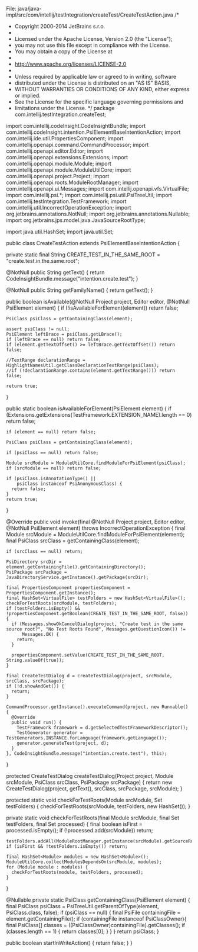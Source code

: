 

File: java/java-impl/src/com/intellij/testIntegration/createTest/CreateTestAction.java
/*
 * Copyright 2000-2014 JetBrains s.r.o.
 *
 * Licensed under the Apache License, Version 2.0 (the "License");
 * you may not use this file except in compliance with the License.
 * You may obtain a copy of the License at
 *
 * http://www.apache.org/licenses/LICENSE-2.0
 *
 * Unless required by applicable law or agreed to in writing, software
 * distributed under the License is distributed on an "AS IS" BASIS,
 * WITHOUT WARRANTIES OR CONDITIONS OF ANY KIND, either express or implied.
 * See the License for the specific language governing permissions and
 * limitations under the License.
 */
package com.intellij.testIntegration.createTest;

import com.intellij.codeInsight.CodeInsightBundle;
import com.intellij.codeInsight.intention.PsiElementBaseIntentionAction;
import com.intellij.ide.util.PropertiesComponent;
import com.intellij.openapi.command.CommandProcessor;
import com.intellij.openapi.editor.Editor;
import com.intellij.openapi.extensions.Extensions;
import com.intellij.openapi.module.Module;
import com.intellij.openapi.module.ModuleUtilCore;
import com.intellij.openapi.project.Project;
import com.intellij.openapi.roots.ModuleRootManager;
import com.intellij.openapi.ui.Messages;
import com.intellij.openapi.vfs.VirtualFile;
import com.intellij.psi.*;
import com.intellij.psi.util.PsiTreeUtil;
import com.intellij.testIntegration.TestFramework;
import com.intellij.util.IncorrectOperationException;
import org.jetbrains.annotations.NotNull;
import org.jetbrains.annotations.Nullable;
import org.jetbrains.jps.model.java.JavaSourceRootType;

import java.util.HashSet;
import java.util.Set;

public class CreateTestAction extends PsiElementBaseIntentionAction {

  private static final String CREATE_TEST_IN_THE_SAME_ROOT = "create.test.in.the.same.root";

  @NotNull
  public String getText() {
    return CodeInsightBundle.message("intention.create.test");
  }

  @NotNull
  public String getFamilyName() {
    return getText();
  }

  public boolean isAvailable(@NotNull Project project, Editor editor, @NotNull PsiElement element) {
    if (!isAvailableForElement(element)) return false;

    PsiClass psiClass = getContainingClass(element);

    assert psiClass != null;
    PsiElement leftBrace = psiClass.getLBrace();
    if (leftBrace == null) return false;
    if (element.getTextOffset() >= leftBrace.getTextOffset()) return false;

    //TextRange declarationRange = HighlightNamesUtil.getClassDeclarationTextRange(psiClass);
    //if (!declarationRange.contains(element.getTextRange())) return false;

    return true;
  }

  public static boolean isAvailableForElement(PsiElement element) {
    if (Extensions.getExtensions(TestFramework.EXTENSION_NAME).length == 0) return false;

    if (element == null) return false;

    PsiClass psiClass = getContainingClass(element);

    if (psiClass == null) return false;

    Module srcModule = ModuleUtilCore.findModuleForPsiElement(psiClass);
    if (srcModule == null) return false;

    if (psiClass.isAnnotationType() ||
        psiClass instanceof PsiAnonymousClass) {
      return false;
    }
    return true;
  }

  @Override
  public void invoke(final @NotNull Project project, Editor editor, @NotNull PsiElement element) throws IncorrectOperationException {
    final Module srcModule = ModuleUtilCore.findModuleForPsiElement(element);
    final PsiClass srcClass = getContainingClass(element);

    if (srcClass == null) return;

    PsiDirectory srcDir = element.getContainingFile().getContainingDirectory();
    PsiPackage srcPackage = JavaDirectoryService.getInstance().getPackage(srcDir);

    final PropertiesComponent propertiesComponent = PropertiesComponent.getInstance();
    final HashSet<VirtualFile> testFolders = new HashSet<VirtualFile>();
    checkForTestRoots(srcModule, testFolders);
    if (testFolders.isEmpty() && !propertiesComponent.getBoolean(CREATE_TEST_IN_THE_SAME_ROOT, false)) {
      if (Messages.showOkCancelDialog(project, "Create test in the same source root?", "No Test Roots Found", Messages.getQuestionIcon()) !=
          Messages.OK) {
        return;
      }

      propertiesComponent.setValue(CREATE_TEST_IN_THE_SAME_ROOT, String.valueOf(true));
    }

    final CreateTestDialog d = createTestDialog(project, srcModule, srcClass, srcPackage);
    if (!d.showAndGet()) {
      return;
    }

    CommandProcessor.getInstance().executeCommand(project, new Runnable() {
      @Override
      public void run() {
        TestFramework framework = d.getSelectedTestFrameworkDescriptor();
        TestGenerator generator = TestGenerators.INSTANCE.forLanguage(framework.getLanguage());
        generator.generateTest(project, d);
      }
    }, CodeInsightBundle.message("intention.create.test"), this);
  }

  protected CreateTestDialog createTestDialog(Project project, Module srcModule, PsiClass srcClass, PsiPackage srcPackage) {
    return new CreateTestDialog(project, getText(), srcClass, srcPackage, srcModule);
  }

  protected static void checkForTestRoots(Module srcModule, Set<VirtualFile> testFolders) {
    checkForTestRoots(srcModule, testFolders, new HashSet<Module>());
  }

  private static void checkForTestRoots(final Module srcModule, final Set<VirtualFile> testFolders, final Set<Module> processed) {
    final boolean isFirst = processed.isEmpty();
    if (!processed.add(srcModule)) return;

    testFolders.addAll(ModuleRootManager.getInstance(srcModule).getSourceRoots(JavaSourceRootType.TEST_SOURCE));
    if (isFirst && !testFolders.isEmpty()) return;

    final HashSet<Module> modules = new HashSet<Module>();
    ModuleUtilCore.collectModulesDependsOn(srcModule, modules);
    for (Module module : modules) {
      checkForTestRoots(module, testFolders, processed);
    }
  }

  @Nullable
  private static PsiClass getContainingClass(PsiElement element) {
    final PsiClass psiClass = PsiTreeUtil.getParentOfType(element, PsiClass.class, false);
    if (psiClass == null) {
      final PsiFile containingFile = element.getContainingFile();
      if (containingFile instanceof PsiClassOwner){
        final PsiClass[] classes = ((PsiClassOwner)containingFile).getClasses();
        if (classes.length == 1) {
          return classes[0];
        }
      }
    }
    return psiClass;
  }

  public boolean startInWriteAction() {
    return false;
  }
}